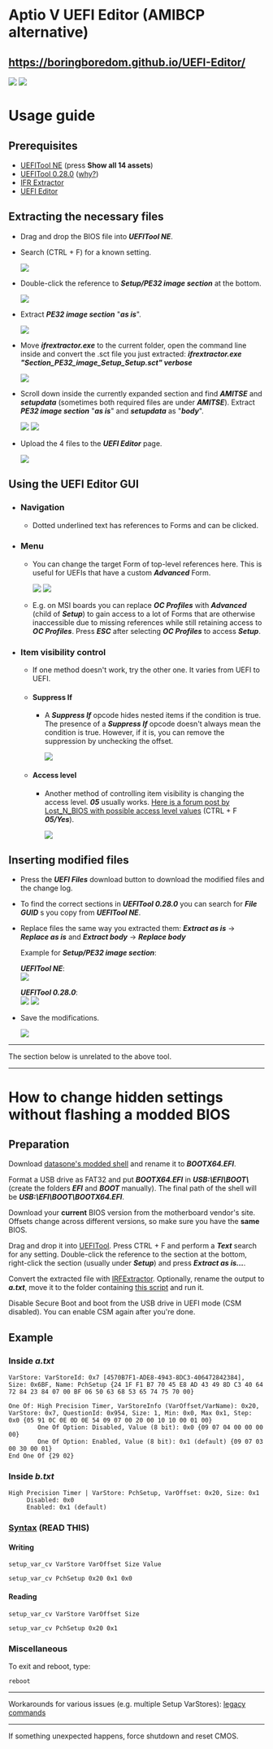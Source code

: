 # Aptio V UEFI Editor (AMIBCP alternative)

## https://boringboredom.github.io/UEFI-Editor/

![](./images/showcase/1.png)
![](./images/showcase/2.png)

# Usage guide

## Prerequisites

- [UEFITool NE](https://github.com/LongSoft/UEFITool/releases) (press **Show all 14 assets**)
- [UEFITool 0.28.0](https://github.com/LongSoft/UEFITool/releases/tag/0.28.0) ([why?](https://github.com/LongSoft/UEFITool#known-issues))
- [IFR Extractor](https://github.com/LongSoft/IFRExtractor-RS/releases)
- [UEFI Editor](https://boringboredom.github.io/UEFI-Editor/)

## Extracting the necessary files

- Drag and drop the BIOS file into **_UEFITool NE_**.
- Search (CTRL + F) for a known setting.

  ![](./images/extraction/1.png)

- Double-click the reference to **_Setup/PE32 image section_** at the bottom.

  ![](./images/extraction/2.png)

- Extract **_PE32 image section_** "**_as is_**".

  ![](./images/extraction/3.png)

- Move **_ifrextractor.exe_** to the current folder, open the command line inside and convert the .sct file you just extracted: **_ifrextractor.exe "Section_PE32_image_Setup_Setup.sct" verbose_**

  ![](./images/extraction/4.png)

- Scroll down inside the currently expanded section and find **_AMITSE_** and **_setupdata_** (sometimes both required files are under **_AMITSE_**). Extract **_PE32 image section_** "**_as is_**" and **_setupdata_** as "**_body_**".

  ![](./images/extraction/5.png)
  ![](./images/extraction/6.png)

- Upload the 4 files to the **_UEFI Editor_** page.

  ![](./images/extraction/7.png)

## Using the UEFI Editor GUI

- ### Navigation
  - Dotted underlined text has references to Forms and can be clicked.
- ### Menu

  - You can change the target Form of top-level references here. This is useful for UEFIs that have a custom **_Advanced_** Form.

    ![](./images/usage/1.png)
    ![](./images/usage/2.jpg)

  - E.g. on MSI boards you can replace **_OC Profiles_** with **_Advanced_** (child of **_Setup_**) to gain access to a lot of Forms that are otherwise inaccessible due to missing references while still retaining access to **_OC Profiles_**. Press **_ESC_** after selecting **_OC Profiles_** to access **_Setup_**.

- ### Item visibility control

  - If one method doesn't work, try the other one. It varies from UEFI to UEFI.
  - #### Suppress If

    - A **_Suppress If_** opcode hides nested items if the condition is true. The presence of a **_Suppress If_** opcode doesn't always mean the condition is true. However, if it is, you can remove the suppression by unchecking the offset.

      ![](./images/usage/3.png)

  - #### Access level

    - Another method of controlling item visibility is changing the access level. **_05_** usually works. [Here is a forum post by Lost_N_BIOS with possible access level values](https://winraid.level1techs.com/t/request-maximus-xi-hero-unlock-amibcp/33743/4) (CTRL + F **_05/Yes_**).

      ![](./images/usage/4.png)

## Inserting modified files

- Press the **_UEFI Files_** download button to download the modified files and the change log.
- To find the correct sections in **_UEFITool 0.28.0_** you can search for **_File GUID_** s you copy from **_UEFITool NE_**.
- Replace files the same way you extracted them: **_Extract as is_** -> **_Replace as is_** and **_Extract body_** -> **_Replace body_**

  Example for **_Setup/PE32 image section_**:

  **_UEFITool NE_**:  
  ![](./images/insertion/1.png)

  **_UEFITool 0.28.0_**:  
  ![](./images/insertion/2.png)
  ![](./images/insertion/3.png)

- Save the modifications.

  ![](./images/insertion/4.png)

---

The section below is unrelated to the above tool.

---

# How to change hidden settings without flashing a modded BIOS

## Preparation

Download [datasone's modded shell](https://github.com/datasone/grub-mod-setup_var/releases) and rename it to **_BOOTX64.EFI_**.

Format a USB drive as FAT32 and put **_BOOTX64.EFI_** in **_USB:\EFI\BOOT\\_** (create the folders **_EFI_** and **_BOOT_** manually). The final path of the shell will be **_USB:\EFI\BOOT\BOOTX64.EFI_**.

Download your **current** BIOS version from the motherboard vendor's site. Offsets change across different versions, so make sure you have the **same** BIOS.

Drag and drop it into [UEFITool](https://github.com/LongSoft/UEFITool/releases). Press CTRL + F and perform a **_Text_** search for any setting. Double-click the reference to the section at the bottom, right-click the section (usually under **_Setup_**) and press **_Extract as is..._**.

Convert the extracted file with [IRFExtractor](https://github.com/LongSoft/Universal-IFR-Extractor/releases). Optionally, rename the output to **_a.txt_**, move it to the folder containing [this script](https://github.com/BoringBoredom/IFR-Formatter/releases) and run it.

Disable Secure Boot and boot from the USB drive in UEFI mode (CSM disabled). You can enable CSM again after you're done.

## Example

### Inside _a.txt_

```
VarStore: VarStoreId: 0x7 [4570B7F1-ADE8-4943-8DC3-406472842384], Size: 0x6BF, Name: PchSetup {24 1F F1 B7 70 45 E8 AD 43 49 8D C3 40 64 72 84 23 84 07 00 BF 06 50 63 68 53 65 74 75 70 00}
```

```
One Of: High Precision Timer, VarStoreInfo (VarOffset/VarName): 0x20, VarStore: 0x7, QuestionId: 0x954, Size: 1, Min: 0x0, Max 0x1, Step: 0x0 {05 91 0C 0E 0D 0E 54 09 07 00 20 00 10 10 00 01 00}
        One Of Option: Disabled, Value (8 bit): 0x0 {09 07 04 00 00 00 00}
        One Of Option: Enabled, Value (8 bit): 0x1 (default) {09 07 03 00 30 00 01}
End One Of {29 02}
```

### Inside _b.txt_

```
High Precision Timer | VarStore: PchSetup, VarOffset: 0x20, Size: 0x1
     Disabled: 0x0
     Enabled: 0x1 (default)
```

### [Syntax](https://github.com/datasone/grub-mod-setup_var#setup_var_cv) (READ THIS)

#### Writing

```
setup_var_cv VarStore VarOffset Size Value
```

```
setup_var_cv PchSetup 0x20 0x1 0x0
```

#### Reading

```
setup_var_cv VarStore VarOffset Size
```

```
setup_var_cv PchSetup 0x20 0x1
```

### Miscellaneous

To exit and reboot, type:

```
reboot
```

---

Workarounds for various issues (e.g. multiple Setup VarStores): [legacy commands](https://github.com/datasone/grub-mod-setup_var#legacy-commands)

---

If something unexpected happens, force shutdown and reset CMOS.
